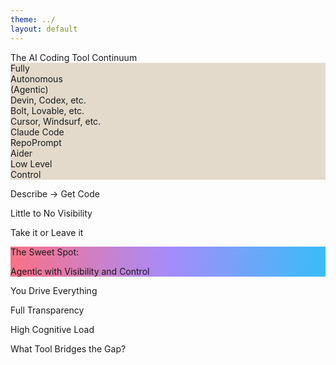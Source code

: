 ```yaml
---
theme: ../
layout: default
---
```


<div class="text-4xl text-center mb-8">The AI Coding Tool Continuum</div>

<!-- 
  Fixed duplicate attribute error: 
  There were two 'class' attributes on the div. 
  Combined all classes into a single 'class' attribute and kept the style attribute.
  This resolves the Vue compiler error and keeps the intended styling.
-->
<div class="relative mt-10 p-8 py-10 rounded-lg border-1 border-gray-500" style="background-color: #E3DACC;">
  <!-- Container for labels and line -->
  <div class="flex items-center gap-6">
    <!-- Left Label -->
    <span class="text-sm font-semibold text-rose-600 whitespace-nowrap">
      Fully <br>Autonomous <br> (Agentic)
    </span>
    <!-- Continuum Line -->
    <div class="relative h-3 bg-gradient-to-r from-rose-400 via-purple-400 to-sky-400 rounded-full shadow-lg flex-1">
    <!-- Tool Markers -->
    <!-- Devin - 5% -->
    <div class="absolute -top-8.5 left-[5%] transform -translate-x-1/2">
      <div class="bg-white px-2 py-1 rounded shadow-md text-xs font-medium">Devin, Codex, etc.</div>
      <div class="w-3 h-3 bg-rose-500 rounded-full mx-auto mt-1"></div>
    </div>
    <!-- Bolt - 10% -->
    <div class="absolute -bottom-8.5 left-[20%] transform -translate-x-1/2">
      <div class="w-3 h-3 bg-rose-500 rounded-full mx-auto mb-1"></div>
      <div class="bg-white px-2 py-1 rounded shadow-md text-xs font-medium">Bolt, Lovable, etc.</div>
    </div>
    <!-- Cursor Composer - 35% -->
    <div class="absolute -top-8.5 left-[35%] transform -translate-x-1/2">
      <div class="bg-white px-2 py-1 rounded shadow-md text-xs font-medium">Cursor, Windsurf, etc.</div>
      <div class="w-3 h-3 bg-purple-400 rounded-full mx-auto mt-1"></div>
    </div>
    <!-- Claude Code - 50% -->
    <div class="absolute -bottom-12 left-[50%] transform -translate-x-1/2">
      <div class="w-4 h-4 bg-purple-500 rounded-full mx-auto mb-1 ring-4 ring-purple-200"></div>
      <div class="bg-purple-100 px-3 py-1 rounded shadow-lg text-sm font-bold border-1 border-purple-500">Claude Code</div>
    </div>
    <!-- Aider - 85% -->
    <div class="absolute -bottom-8.5 left-[85%] transform -translate-x-1/2">
      <div class="w-3 h-3 bg-sky-500 rounded-full mx-auto mb-1"></div>
      <div class="bg-white px-2 py-1 rounded shadow-md text-xs font-medium">RepoPrompt</div>
    </div>
    <!-- RepoPrompt - 95% -->
    <div class="absolute -top-8.5 left-[95%] transform -translate-x-1/2">
      <div class="bg-white px-2 py-1 rounded shadow-md text-xs font-medium">Aider</div>
      <div class="w-3 h-3 bg-sky-400 rounded-full mx-auto mt-1"></div>
    </div>
    </div>
    <!-- Right Label -->
    <span class="text-sm font-semibold text-sky-600 whitespace-nowrap">
      Low Level<br>Control
    </span>
  </div>
</div>

  <!-- Characteristics -->
  <div class="grid grid-cols-9 gap-4 mt-8 text-xs">
    <v-click>
    <div class="col-span-2 text-center bg-gray-100 border-1 border-gray-500 p-2 px-4 rounded-lg">
      <p>Describe → Get Code</p>
      <p>Little to No Visibility</p>
      <p>Take it or Leave it</p>
    </div>
    </v-click>
    <!-- Sweet spot section - maintains layout but content is hidden until later -->
    <div class="col-span-5 items-center text-center mt-2.5">
      <v-click at="3">
      <div class="p-0.5 rounded-lg shadow-lg" style="background: linear-gradient(to right, #fb7185, #a78bfa, #38bdf8);">
        <div class="bg-white rounded-md py-4 px-2">
          <p class="text-lg mb-2 text-center">The Sweet Spot:</p>
          <p class="text-2xl font-semibold">
            <span class="text-red-600 font-bold">Agentic</span> 
            with
            <span class="text-purple-600 font-bold">Visibility</span> 
            and 
            <span class="text-sky-600 font-bold">Control</span>
          </p>
        </div>
      </div>
      </v-click>
    </div>
    <v-click at="2">
    <div class="col-span-2 text-center bg-gray-100 border-1 border-gray-500 p-2 px-4 rounded-lg">
      <p>You Drive Everything</p>
      <p>Full Transparency</p>
      <p>High Cognitive Load</p>
    </div>
    </v-click>
  </div>

<v-click at="4">
<div class="text-center mt-8">
  <p class="text-xl font-semibold">What Tool Bridges the Gap?</p>
</div>
</v-click>

<!--
This continuum represents the fundamental spectrum of AI coding tools. Every tool falls somewhere on this line, and honestly? Both extremes have their place.

## The Fully Autonomous End

Let's talk about the left side first - the fully autonomous tools. They're seductive, right? Who doesn't want to describe an app and have it magically appear?

### Pros of Full Autonomy:
- **Speed**: You can go from idea to demo in minutes
- **Accessibility**: Non-engineers can build prototypes
- **Exploration**: Great for rapid experimentation
- **Low cognitive load**: The AI handles all the complexity

### Cons of Full Autonomy:
- **Black box problem**: When it breaks (and it will), you have no idea why
- **Conference demo code**: Looks great on stage, nightmare in production
- **Quality roulette**: Sometimes brilliant, sometimes terrible, always unpredictable
- **Debugging hell**: Try explaining to your team why the AI made certain architectural choices
- **Limited customization**: Take it or leave it - no middle ground

## The Deeply Collaborative End

Now the right side - the deeply collaborative tools. These respect your expertise but...

### Pros of Deep Collaboration:
- **Full control**: Every line of code passes through your review
- **Learning opportunity**: You understand everything that's built
- **Quality assurance**: Your standards, your way
- **Debugging clarity**: You know exactly how everything works
- **Team-friendly**: Easy to explain and maintain

### Cons of Deep Collaboration:
- **You're the bottleneck**: Every decision routes through you
- **Cognitive exhaustion**: You're basically a human API orchestrating the AI
- **Limited leverage**: Not much faster than coding yourself
- **Context switching**: Constantly jumping between directing and reviewing
- **Time sink**: The review overhead can exceed the time saved

## The Reality Check

Here's what actually happens at each extreme:

With fully autonomous tools, you get what I call "drive-by architecture" - the AI makes a thousand micro-decisions you'd never make, creating technical debt before you've even shipped.

With deeply collaborative tools, you often spend more time explaining what you want than it would take to just write it yourself. It's like teaching someone to fish while you're starving.

## The Missing Middle

Neither approach is wrong. They're just optimizing for different things. But for serious engineering work - the kind where you ship to production and maintain it for years - we need something that respects both our expertise AND our time.

What if we could have the speed of autonomous execution but with the visibility and control we need as engineers? That's the sweet spot this continuum is missing.
-->


